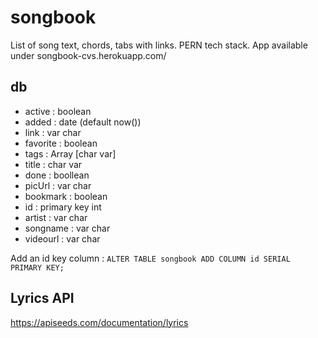 # songbook

List of song text, chords, tabs with links. PERN tech stack.
App available under songbook-cvs.herokuapp.com/

## db

- active : boolean
- added : date (default now())
- link : var char
- favorite : boolean
- tags : Array [char var]
- title : char var
- done : boollean
- picUrl : var char
- bookmark : boolean
- id : primary key int
- artist : var char
- songname : var char
- videourl : var char

Add an id key column : `ALTER TABLE songbook ADD COLUMN id SERIAL PRIMARY KEY;`

## Lyrics API

https://apiseeds.com/documentation/lyrics